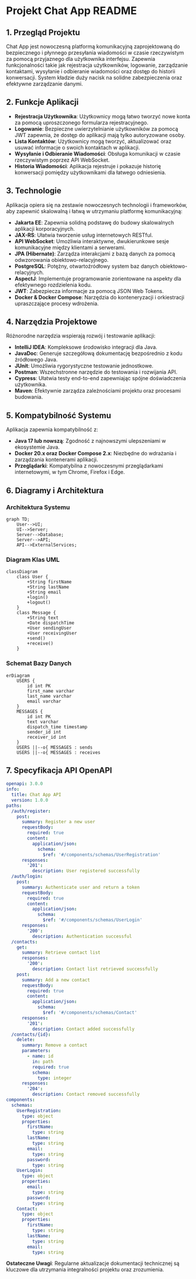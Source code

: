 # Projekt Chat App README

## 1. Przegląd Projektu

Chat App jest nowoczesną platformą komunikacyjną zaprojektowaną do bezpiecznego i płynnego przesyłania wiadomości w czasie rzeczywistym za pomocą przyjaznego dla użytkownika interfejsu. Zapewnia funkcjonalności takie jak rejestracja użytkowników, logowanie, zarządzanie kontaktami, wysyłanie i odbieranie wiadomości oraz dostęp do historii konwersacji. System kładzie duży nacisk na solidne zabezpieczenia oraz efektywne zarządzanie danymi.

## 2. Funkcje Aplikacji

- **Rejestracja Użytkownika**: Użytkownicy mogą łatwo tworzyć nowe konta za pomocą uproszczonego formularza rejestracyjnego.
- **Logowanie**: Bezpieczne uwierzytelnianie użytkowników za pomocą JWT zapewnia, że dostęp do aplikacji mają tylko autoryzowane osoby.
- **Lista Kontaktów**: Użytkownicy mogą tworzyć, aktualizować oraz usuwać informacje o swoich kontaktach w aplikacji.
- **Wysyłanie i Odbieranie Wiadomości**: Obsługa komunikacji w czasie rzeczywistym poprzez API WebSocket.
- **Historia Wiadomości**: Aplikacja rejestruje i pokazuje historię konwersacji pomiędzy użytkownikami dla łatwego odniesienia.

## 3. Technologie

Aplikacja opiera się na zestawie nowoczesnych technologii i frameworków, aby zapewnić skalowalną i łatwą w utrzymaniu platformę komunikacyjną:

- **Jakarta EE**: Zapewnia solidną podstawę do budowy skalowalnych aplikacji korporacyjnych.
- **JAX-RS**: Ułatwia tworzenie usług internetowych RESTful.
- **API WebSocket**: Umożliwia interaktywne, dwukierunkowe sesje komunikacyjne między klientami a serwerami.
- **JPA (Hibernate)**: Zarządza interakcjami z bazą danych za pomocą odwzorowania obiektowo-relacyjnego.
- **PostgreSQL**: Potężny, otwartoźródłowy system baz danych obiektowo-relacyjnych.
- **AspectJ**: Implementuje programowanie zorientowane na aspekty dla efektywnego rozdzielenia kodu.
- **JWT**: Zabezpiecza informacje za pomocą JSON Web Tokens.
- **Docker & Docker Compose**: Narzędzia do konteneryzacji i orkiestracji upraszczające procesy wdrożenia.

## 4. Narzędzia Projektowe

Różnorodne narzędzia wspierają rozwój i testowanie aplikacji:

- **IntelliJ IDEA**: Kompleksowe środowisko integracji dla Java.
- **JavaDoc**: Generuje szczegółową dokumentację bezpośrednio z kodu źródłowego Java.
- **JUnit**: Umożliwia rygorystyczne testowanie jednostkowe.
- **Postman**: Wszechstronne narzędzie do testowania i rozwijania API.
- **Cypress**: Ułatwia testy end-to-end zapewniając spójne doświadczenia użytkownika.
- **Maven**: Efektywnie zarządza zależnościami projektu oraz procesami budowania.

## 5. Kompatybilność Systemu

Aplikacja zapewnia kompatybilność z:

- **Java 17 lub nowszą**: Zgodność z najnowszymi ulepszeniami w ekosystemie Java.
- **Docker 20.x oraz Docker Compose 2.x**: Niezbędne do wdrażania i zarządzania kontenerami aplikacji.
- **Przeglądarki**: Kompatybilna z nowoczesnymi przeglądarkami internetowymi, w tym Chrome, Firefox i Edge.

## 6. Diagramy i Architektura

### Architektura Systemu
```mermaid
graph TD;
    User-->UI;
    UI-->Server;
    Server-->Database;
    Server-->API;
    API-->ExternalServices;
```

### Diagram Klas UML
```mermaid
classDiagram
    class User {
        +String firstName
        +String lastName
        +String email
        +login()
        +logout()
    }
    class Message {
        +String text
        +Date dispatchTime
        +User sendingUser
        +User receivingUser
        +send()
        +receive()
    }
```

### Schemat Bazy Danych
```mermaid
erDiagram
    USERS {
        id int PK
        first_name varchar
        last_name varchar
        email varchar
    }
    MESSAGES {
        id int PK
        text varchar
        dispatch_time timestamp
        sender_id int
        receiver_id int
    }
    USERS ||--o{ MESSAGES : sends
    USERS ||--o{ MESSAGES : receives
```

## 7. Specyfikacja API OpenAPI

```yaml
openapi: 3.0.0
info:
  title: Chat App API
  version: 1.0.0
paths:
  /auth/register:
    post:
      summary: Register a new user
      requestBody:
        required: true
        content:
          application/json:
            schema:
              $ref: '#/components/schemas/UserRegistration'
      responses:
        '201':
          description: User registered successfully
  /auth/login:
    post:
      summary: Authenticate user and return a token
      requestBody:
        required: true
        content:
          application/json:
            schema:
              $ref: '#/components/schemas/UserLogin'
      responses:
        '200':
          description: Authentication successful
  /contacts:
    get:
      summary: Retrieve contact list
      responses:
        '200':
          description: Contact list retrieved successfully
    post:
      summary: Add a new contact
      requestBody:
        required: true
        content:
          application/json:
            schema:
              $ref: '#/components/schemas/Contact'
      responses:
        '201':
          description: Contact added successfully
  /contacts/{id}:
    delete:
      summary: Remove a contact
      parameters:
        - name: id
          in: path
          required: true
          schema:
            type: integer
      responses:
        '204':
          description: Contact removed successfully
components:
  schemas:
    UserRegistration:
      type: object
      properties:
        firstName:
          type: string
        lastName:
          type: string
        email:
          type: string
        password:
          type: string
    UserLogin:
      type: object
      properties:
        email:
          type: string
        password:
          type: string
    Contact:
      type: object
      properties:
        firstName:
          type: string
        lastName:
          type: string
        email:
          type: string
```

**Ostateczne Uwagi**: Regularne aktualizacje dokumentacji technicznej są kluczowe dla utrzymania integralności projektu oraz zrozumienia.
